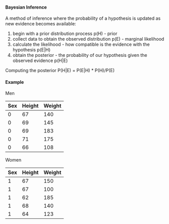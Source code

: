 #### Bayesian Inference

A method of inference where the probability of a hypothesis is updated as new evidence becomes available:

1) begin with a prior distribution process p(H) - prior 
2) collect data to obtain the observed distribution p(E) - marginal likelihood
3) calculate the likelihood - how compatible is the evidence with the hypothesis p(E|H) 
4) obtain the posterior - the probability of our hypothesis given the observed evidence  p(H|E)

Computing the posterior 
P(H|E)  =  P(E|H) * P(H)/P(E)

#### Example 

Men

|Sex  | Height |Weight|
| ------------- | ------------- | ------------- |
|0  | 67  | 140 |
|0  | 69  | 145 |
|0  | 69  | 183 |
|0  | 71  | 175 |
|0  | 66  | 108 |

Women

|Sex  | Height |Weight|
| ------------- | ------------- | ------------- |
|1  | 67  | 150 |
|1  | 67  | 100 |
|1  | 62  | 185 |
|1  | 68  | 140 |
|1  | 64  | 123 |



